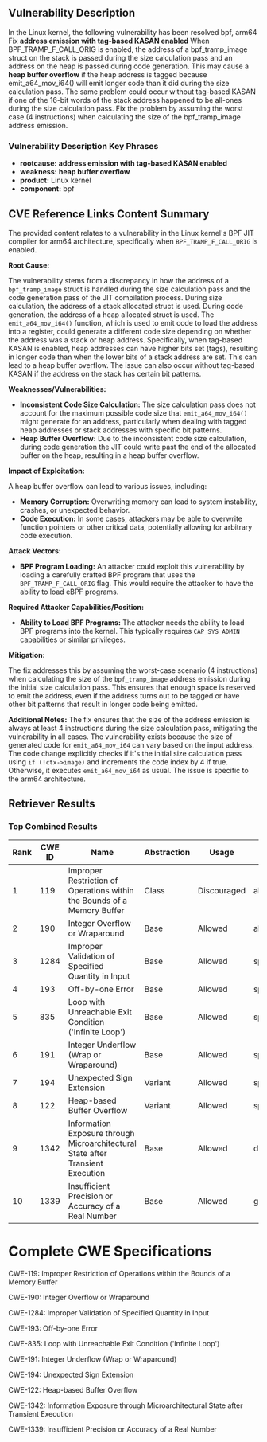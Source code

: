 ## Vulnerability Description
In the Linux kernel, the following vulnerability has been resolved bpf, arm64 Fix **address emission with tag-based KASAN enabled** When BPF_TRAMP_F_CALL_ORIG is enabled, the address of a bpf_tramp_image struct on the stack is passed during the size calculation pass and an address on the heap is passed during code generation. This may cause a **heap buffer overflow** if the heap address is tagged because emit_a64_mov_i64() will emit longer code than it did during the size calculation pass. The same problem could occur without tag-based KASAN if one of the 16-bit words of the stack address happened to be all-ones during the size calculation pass. Fix the problem by assuming the worst case (4 instructions) when calculating the size of the bpf_tramp_image address emission.

### Vulnerability Description Key Phrases
- **rootcause:** **address emission with tag-based KASAN enabled**
- **weakness:** **heap buffer overflow**
- **product:** Linux kernel
- **component:** bpf

## CVE Reference Links Content Summary
The provided content relates to a vulnerability in the Linux kernel's BPF JIT compiler for arm64 architecture, specifically when `BPF_TRAMP_F_CALL_ORIG` is enabled.

**Root Cause:**

The vulnerability stems from a discrepancy in how the address of a `bpf_tramp_image` struct is handled during the size calculation pass and the code generation pass of the JIT compilation process. During size calculation, the address of a stack allocated struct is used. During code generation, the address of a heap allocated struct is used. The `emit_a64_mov_i64()` function, which is used to emit code to load the address into a register, could generate a different code size depending on whether the address was a stack or heap address. Specifically, when tag-based KASAN is enabled, heap addresses can have higher bits set (tags), resulting in longer code than when the lower bits of a stack address are set. This can lead to a heap buffer overflow. The issue can also occur without tag-based KASAN if the address on the stack has certain bit patterns.

**Weaknesses/Vulnerabilities:**

*   **Inconsistent Code Size Calculation:** The size calculation pass does not account for the maximum possible code size that `emit_a64_mov_i64()` might generate for an address, particularly when dealing with tagged heap addresses or stack addresses with specific bit patterns.
*   **Heap Buffer Overflow:** Due to the inconsistent code size calculation, during code generation the JIT could write past the end of the allocated buffer on the heap, resulting in a heap buffer overflow.

**Impact of Exploitation:**

A heap buffer overflow can lead to various issues, including:

*   **Memory Corruption:** Overwriting memory can lead to system instability, crashes, or unexpected behavior.
*   **Code Execution:** In some cases, attackers may be able to overwrite function pointers or other critical data, potentially allowing for arbitrary code execution.

**Attack Vectors:**

*   **BPF Program Loading:** An attacker could exploit this vulnerability by loading a carefully crafted BPF program that uses the `BPF_TRAMP_F_CALL_ORIG` flag. This would require the attacker to have the ability to load eBPF programs.

**Required Attacker Capabilities/Position:**

*   **Ability to Load BPF Programs:** The attacker needs the ability to load BPF programs into the kernel. This typically requires `CAP_SYS_ADMIN` capabilities or similar privileges.

**Mitigation:**

The fix addresses this by assuming the worst-case scenario (4 instructions) when calculating the size of the `bpf_tramp_image` address emission during the initial size calculation pass. This ensures that enough space is reserved to emit the address, even if the address turns out to be tagged or have other bit patterns that result in longer code being emitted.

**Additional Notes:**
The fix ensures that the size of the address emission is always at least 4 instructions during the size calculation pass, mitigating the vulnerability in all cases.
The vulnerability exists because the size of generated code for `emit_a64_mov_i64` can vary based on the input address.
The code change explicitly checks if it's the initial size calculation pass using `if (!ctx->image)` and increments the code index by 4 if true. Otherwise, it executes `emit_a64_mov_i64` as usual.
The issue is specific to the arm64 architecture.

## Retriever Results

### Top Combined Results

| Rank | CWE ID | Name | Abstraction | Usage  | Retrievers | Individual Scores |
|------|--------|------|-------------|-------|------------|-------------------|
| 1 | 119 | Improper Restriction of Operations within the Bounds of a Memory Buffer | Class | Discouraged | alternate_terms | 0.800 |
| 2 | 190 | Integer Overflow or Wraparound | Base | Allowed | alternate_terms | 0.800 |
| 3 | 1284 | Improper Validation of Specified Quantity in Input | Base | Allowed | sparse | 0.736 |
| 4 | 193 | Off-by-one Error | Base | Allowed | sparse | 0.722 |
| 5 | 835 | Loop with Unreachable Exit Condition ('Infinite Loop') | Base | Allowed | sparse | 0.698 |
| 6 | 191 | Integer Underflow (Wrap or Wraparound) | Base | Allowed | sparse | 0.693 |
| 7 | 194 | Unexpected Sign Extension | Variant | Allowed | sparse | 0.691 |
| 8 | 122 | Heap-based Buffer Overflow | Variant | Allowed | sparse | 0.676 |
| 9 | 1342 | Information Exposure through Microarchitectural State after Transient Execution | Base | Allowed | dense | 0.519 |
| 10 | 1339 | Insufficient Precision or Accuracy of a Real Number | Base | Allowed | graph | 0.003 |



# Complete CWE Specifications

CWE-119: Improper Restriction of Operations within the Bounds of a Memory Buffer

CWE-190: Integer Overflow or Wraparound

CWE-1284: Improper Validation of Specified Quantity in Input

CWE-193: Off-by-one Error

CWE-835: Loop with Unreachable Exit Condition ('Infinite Loop')

CWE-191: Integer Underflow (Wrap or Wraparound)

CWE-194: Unexpected Sign Extension

CWE-122: Heap-based Buffer Overflow

CWE-1342: Information Exposure through Microarchitectural State after Transient Execution

CWE-1339: Insufficient Precision or Accuracy of a Real Number